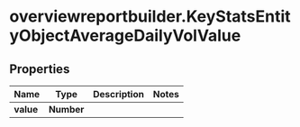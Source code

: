 # overviewreportbuilder.KeyStatsEntityObjectAverageDailyVolValue

## Properties

Name | Type | Description | Notes
------------ | ------------- | ------------- | -------------
**value** | **Number** |  | 


